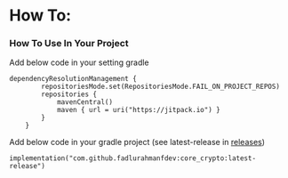 # How To:

### How To Use In Your Project

Add below code in your setting gradle

```
dependencyResolutionManagement {
		repositoriesMode.set(RepositoriesMode.FAIL_ON_PROJECT_REPOS)
		repositories {
			mavenCentral()
			maven { url = uri("https://jitpack.io") }
		}
	}
```

Add below code in your gradle project (see latest-release in [releases](https://github.com/fadlurahmanfdev/core_crypto/releases))

```
implementation("com.github.fadlurahmanfdev:core_crypto:latest-release")
```
